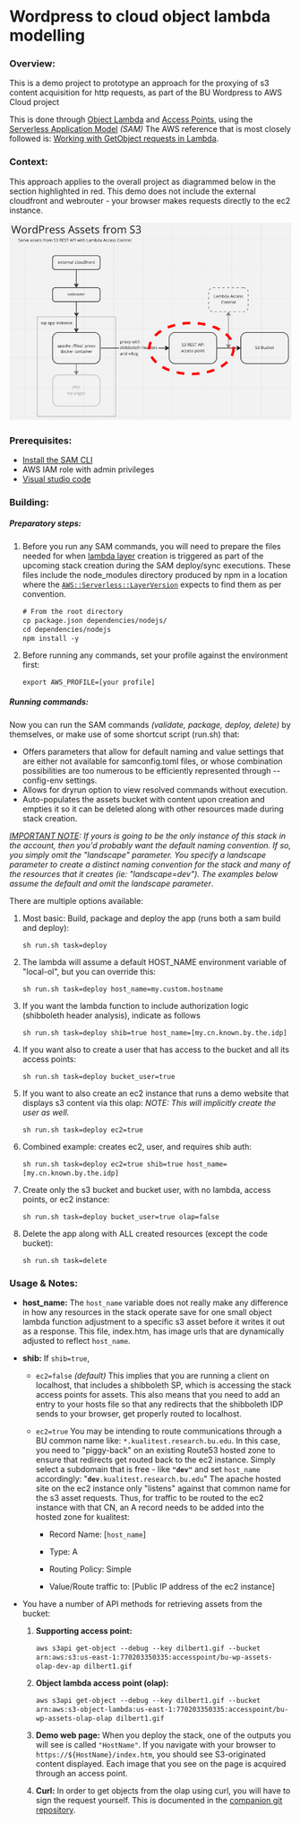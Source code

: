 # Wordpress to cloud object lambda modelling

### Overview:

This is a demo project to prototype an approach for the proxying of s3 content acquisition for http requests, as part of the BU Wordpress to AWS Cloud project

This is done through [Object Lambda](https://docs.aws.amazon.com/AmazonS3/latest/userguide/transforming-objects.html) and [Access Points](https://docs.aws.amazon.com/AmazonS3/latest/userguide/access-points.html), using the [Serverless Application Model](https://docs.aws.amazon.com/serverless-application-model/latest/developerguide/what-is-sam.html) *(SAM)*
The AWS reference that is most closely followed is: [Working with GetObject requests in Lambda](https://docs.aws.amazon.com/AmazonS3/latest/userguide/olap-writing-lambda.html). 

### Context:

This approach applies to the overall project as diagrammed below in the section highlighted in red.
This demo does not include the external cloudfront and webrouter - your browser makes requests directly to the ec2 instance.

![diagram1](./assets/public/diagram1.png)



### Prerequisites:

- [Install the SAM CLI](https://docs.aws.amazon.com/serverless-application-model/latest/developerguide/install-sam-cli.html)
- AWS IAM role with admin privileges
- [Visual studio code](https://code.visualstudio.com/download)

### Building:

##### Preparatory steps:

1. Before you run any SAM commands, you will need to prepare the files needed for when [lambda layer](https://docs.aws.amazon.com/lambda/latest/dg/configuration-layers.html) creation is triggered as part of the upcoming stack creation during the SAM deploy/sync executions. These files include the node_modules directory produced by npm in a location where the [`AWS::Serverless::LayerVersion`](https://docs.aws.amazon.com/serverless-application-model/latest/developerguide/sam-resource-layerversion.html) expects to find them as per convention.

   ```
   # From the root directory
   cp package.json dependencies/nodejs/
   cd dependencies/nodejs
   npm install -y
   ```

2. Before running any commands, set your profile against the environment first:

   ```
   export AWS_PROFILE=[your profile]
   ```

##### Running commands:

Now you can run the SAM commands *(validate, package, deploy, delete)* by themselves, or make use of some shortcut script (run.sh) that:

- Offers parameters that allow for default naming and value settings that are either not available for samconfig.toml files, or whose combination possibilities are too numerous to be efficiently represented through --config-env settings.
- Allows for dryrun option to view resolved commands without execution.
- Auto-populates the assets bucket with content upon creation and empties it so it can be deleted along with other resources made during stack creation.

*<u>IMPORTANT NOTE</u>: If yours is going to be the only instance of this stack in the account, then you'd probably want the default naming convention.*
*If so, you simply omit the "landscape" parameter. You specify a landscape parameter to create a distinct naming convention for the stack and many of the resources that it creates (ie: "landscape=dev"). The examples below assume the default and omit the landscape parameter*.

There are multiple options available:

1. Most basic: Build, package and deploy the app (runs both a sam build and deploy):

   ```
   sh run.sh task=deploy
   ```

2. The lambda will assume a default HOST_NAME environment variable of "local-ol", but you can override this:

   ```
   sh run.sh task=deploy host_name=my.custom.hostname
   ```

3. If you want the lambda function to include authorization logic (shibboleth header analysis), indicate as follows

   ```
   sh run.sh task=deploy shib=true host_name=[my.cn.known.by.the.idp]
   ```

4. If you want also to create a user that has access to the bucket and all its access points:

   ```
   sh run.sh task=deploy bucket_user=true
   ```

5. If you want to also create an ec2 instance that runs a demo website that displays s3 content via this olap:
   *NOTE: This will implicitly create the user as well.*

   ```
   sh run.sh task=deploy ec2=true
   ```

6. Combined example: creates ec2, user, and requires shib auth:

   ```
   sh run.sh task=deploy ec2=true shib=true host_name=[my.cn.known.by.the.idp]
   ```

7. Create only the s3 bucket and bucket user, with no lambda, access points, or ec2 instance:

   ```
   sh run.sh task=deploy bucket_user=true olap=false
   ```

8. Delete the app along with ALL created resources (except the code bucket):

   ```
   sh run.sh task=delete
   ```

### Usage & Notes:

- **host_name:**
  The `host_name` variable does not really make any difference in how any resources in the stack operate save for one small object lambda function adjustment to a specific s3 asset before it writes it out as a response. This file, index.htm, has image urls that are dynamically adjusted to reflect `host_name`.

- **shib:**
  If `shib=true`,

  - `ec2=false` *(default)*
    This implies that you are running a client on localhost, that includes a shibboleth SP, which is accessing the stack access points for assets. This also means that you need to add an entry to your hosts file so that any redirects that the shibboleth IDP sends to your browser, get properly routed to localhost.

  - `ec2=true`
    You may be intending to route communications through a BU common name like: `*.kualitest.research.bu.edu`.
    In this case, you need to "piggy-back" on an existing Route53 hosted zone to ensure that redirects get routed back to the ec2 instance.
    Simply select a subdomain that is free - like **`"dev"`** and set `host_name` accordingly: "**`dev`**`.kualitest.research.bu.edu`"
    The apache hosted site on the ec2 instance only "listens" against that common name for the s3 asset requests.
    Thus, for traffic to be routed to the ec2 instance with that CN, an A record needs to be added into the hosted zone for kualitest:

    - Record Name: [`host_name`]

    - Type: A

    - Routing Policy: Simple

    - Value/Route traffic to: [Public IP address of the ec2 instance]

- You have a number of API methods for retrieving assets from the bucket:

  1. **Supporting access point:**

     ```
     aws s3api get-object --debug --key dilbert1.gif --bucket arn:aws:s3:us-east-1:770203350335:accesspoint/bu-wp-assets-olap-dev-ap dilbert1.gif
     ```

  2. **Object lambda access point (olap):**

     ```
     aws s3api get-object --debug --key dilbert1.gif --bucket arn:aws:s3-object-lambda:us-east-1:770203350335:accesspoint/bu-wp-assets-olap-olap dilbert1.gif
     ```

  3. **Demo web page:**
     When you deploy the stack, one of the outputs you will see is called `"HostName"`.
     If you navigate with your browser to `https://${HostName}/index.htm`, you should see S3-originated content displayed.
     Each image that you see on the page is acquired through an access point.

  4. **Curl:**
     In order to get objects from the olap using curl, you will have to sign the request yourself.
     This is documented in the [companion git repository](https://github.com/whennemuth/bu-wp-assets-olap-client/blob/master/baseline/signer.md).

